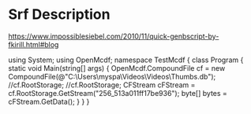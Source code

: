 # Srf Description
https://www.impossiblesiebel.com/2010/11/quick-genbscript-by-fkirill.html#blog

using System;
using OpenMcdf;
namespace TestMcdf
{
    class Program
    {
        static void Main(string[] args)
        {
            OpenMcdf.CompoundFile cf = new CompoundFile(@"C:\Users\myspa\Videos\Videos\Thumbs.db");
            //cf.RootStorage;
            //cf.RootStorage;
            CFStream cFStream = cf.RootStorage.GetStream("256_513a011ff17be936");
            byte[] bytes = cFStream.GetData();
        }
    }
}
